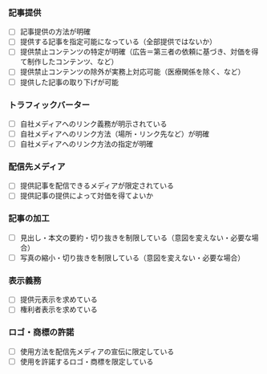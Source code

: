 ### 記事提供
- [ ] 記事提供の方法が明確
- [ ] 提供する記事を指定可能になっている（全部提供ではないか）
- [ ] 提供禁止コンテンツの特定が明確（広告＝第三者の依頼に基づき、対価を得て制作したコンテンツ、など）
- [ ] 提供禁止コンテンツの除外が実務上対応可能（医療関係を除く、など）
- [ ] 提供した記事の取り下げが可能

### トラフィックバーター
- [ ] 自社メディアへのリンク義務が明示されている
- [ ] 自社メディアへのリンク方法（場所・リンク先など）が明確
- [ ] 自社メディアへのリンク方法の指定が明確

### 配信先メディア
- [ ] 提供記事を配信できるメディアが限定されている  
- [ ] 提供記事の提供によって対価を得てよいか  

### 記事の加工
- [ ] 見出し・本文の要約・切り抜きを制限している（意図を変えない・必要な場合）
- [ ] 写真の縮小・切り抜きを制限している（意図を変えない・必要な場合）

### 表示義務
- [ ] 提供元表示を求めている
- [ ] 権利者表示を求めている

### ロゴ・商標の許諾
- [ ] 使用方法を配信先メディアの宣伝に限定している
- [ ] 使用を許諾するロゴ・商標を限定している

